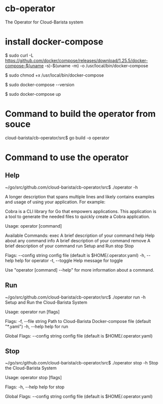 # cb-operator
The Operator for Cloud-Barista system

# install docker-compose
$ sudo curl -L https://github.com/docker/compose/releases/download/1.25.5/docker-compose-$(uname -s)-$(uname -m) -o /usr/local/bin/docker-compose

$ sudo chmod +x /usr/local/bin/docker-compose

$ sudo docker-compose --version

$ sudo docker-compose up

# Command to build the operator from souce
cloud-barista/cb-operator/src$ go build -o operator

# Command to use the operator

## Help
~/go/src/github.com/cloud-barista/cb-operator/src$ ./operator -h

A longer description that spans multiple lines and likely contains
examples and usage of using your application. For example:

Cobra is a CLI library for Go that empowers applications.
This application is a tool to generate the needed files
to quickly create a Cobra application.

Usage:
  operator [command]

Available Commands:
  exec        A brief description of your command
  help        Help about any command
  info        A brief description of your command
  remove      A brief description of your command
  run         Setup and Run
  stop        Stop

Flags:
      --config string   config file (default is $HOME/.operator.yaml)
  -h, --help            help for operator
  -t, --toggle          Help message for toggle

Use "operator [command] --help" for more information about a command.

## Run
~/go/src/github.com/cloud-barista/cb-operator/src$ ./operator run -h
Setup and Run the Cloud-Barista System

Usage:
  operator run [flags]

Flags:
  -f, --file string   Path to Cloud-Barista Docker-compose file (default "*.yaml")
  -h, --help          help for run

Global Flags:
      --config string   config file (default is $HOME/.operator.yaml)

## Stop
~/go/src/github.com/cloud-barista/cb-operator/src$ ./operator stop -h
Stop the Cloud-Barista System

Usage:
  operator stop [flags]

Flags:
  -h, --help   help for stop

Global Flags:
      --config string   config file (default is $HOME/.operator.yaml)

